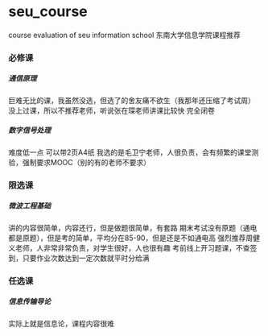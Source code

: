 # seu_course
course evaluation of seu information school 
东南大学信息学院课程推荐

### 必修课
##### 通信原理
巨难无比的课，我虽然没选，但选了的舍友痛不欲生（我那年还压缩了考试周）
没上过课，所以不推荐老师，听说张在琛老师讲课比较快
完全闭卷

##### 数字信号处理
难度低一点
可以带2页A4纸
我选的是毛卫宁老师，人很负责，会有频繁的课堂测验，强制要求MOOC（别的有的老师不要求）




### 限选课

##### 微波工程基础
讲的内容很简单，内容还行，但是做题很简单，有套路
期末考试没有原题（通电都是原题），但是考的简单，平均分在85-90，但是还是不如通电高
强烈推荐周健义老师，人非常非常负责，对学生很好，人也很有趣
考前线上开习题课，不查签到，只要作业次数达到一定次数就平时分给满





### 任选课

##### 信息传输导论
实际上就是信息论，课程内容很难





